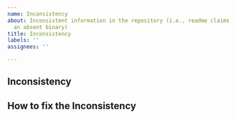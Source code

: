 ```yaml
---
name: Inconsistency
about: Inconsistent information in the repository (i.e., readme claims existence of
  an absent binary)
title: Inconsistency
labels: ''
assignees: ''

---
```


## Inconsistency


## How to fix the Inconsistency
